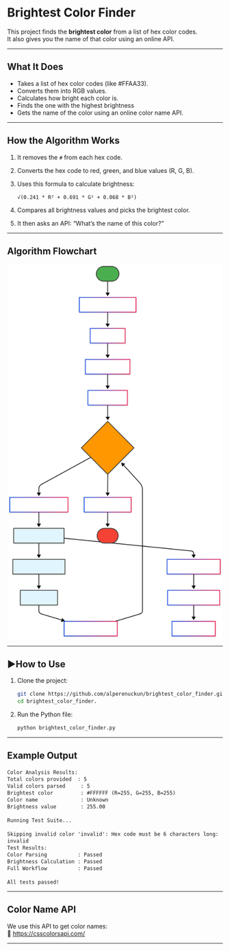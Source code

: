 
# Brightest Color Finder

This project finds the **brightest color** from a list of hex color codes.  
It also gives you the name of that color using an online API.

---

## What It Does

- Takes a list of hex color codes (like #FFAA33).
- Converts them into RGB values.
- Calculates how bright each color is.
- Finds the one with the highest brightness
- Gets the name of the color using an online color name API.

---

## How the Algorithm Works

1. It removes the `#` from each hex code.
2. Converts the hex code to red, green, and blue values (R, G, B).
3. Uses this formula to calculate brightness:

   ```
   √(0.241 * R² + 0.691 * G² + 0.068 * B²)
   ```

4. Compares all brightness values and picks the brightest color.
5. It then asks an API: “What’s the name of this color?”

---

## Algorithm Flowchart

<img src="https://raw.githubusercontent.com/alperenuckun/brightest_color_finder/main/algorithm_flowchart.svg" width="800"/> 

---

## ▶How to Use

1. Clone the project:
   ```bash
   git clone https://github.com/alperenuckun/brightest_color_finder.git
   cd brightest_color_finder.
   ```

2. Run the Python file:
   ```bash
   python brightest_color_finder.py
   ```

---

## Example Output

```
Color Analysis Results:
Total colors provided  : 5
Valid colors parsed     : 5
Brightest color         : #FFFFFF (R=255, G=255, B=255)
Color name              : Unknown
Brightness value        : 255.00

Running Test Suite...

Skipping invalid color 'invalid': Hex code must be 6 characters long: invalid
Test Results:
Color Parsing          : Passed
Brightness Calculation : Passed
Full Workflow          : Passed

All tests passed!
```

---

## Color Name API

We use this API to get color names:  
🔗 https://csscolorsapi.com/

---

